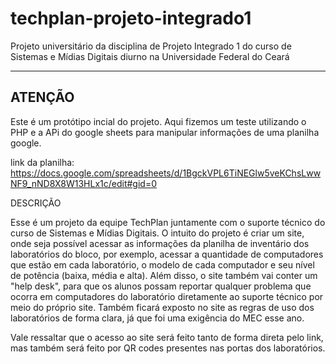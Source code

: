 # techplan-projeto-integrado1
 Projeto universitário da disciplina de Projeto Integrado 1 do curso de Sistemas e Mídias Digitais diurno na Universidade Federal do Ceará
 
 --------------------------------------------
ATENÇÃO
 --------------------------------------------
 
Este é um protótipo incial do projeto. Aqui fizemos um teste utilizando o PHP e a APi do google sheets para manipular informações de uma planilha google.
 
link da planilha:  https://docs.google.com/spreadsheets/d/1BgckVPL6TiNEGlw5veKChsLwwNF9_nND8X8W13HLx1c/edit#gid=0
 
DESCRIÇÃO
 
Esse é um projeto da equipe TechPlan juntamente com o suporte técnico do curso de Sistemas e Mídias Digitais. O intuito do projeto é criar um site, onde seja possível acessar as informações da planilha de inventário dos laboratórios do bloco, por exemplo, acessar a quantidade de computadores que estão em cada laboratório, o modelo de cada computador e seu nível de potência (baixa, média e alta). Além disso, o site também vai conter um "help desk", para que os alunos possam reportar qualquer problema que ocorra em computadores do laboratório diretamente ao suporte técnico por meio do próprio site. Também ficará exposto no site as regras de uso dos laboratórios de forma clara, já que foi uma exigência do MEC esse ano.

Vale ressaltar que o acesso ao site será feito tanto de forma direta pelo link, mas também será feito por QR codes presentes nas portas dos laboratórios.

